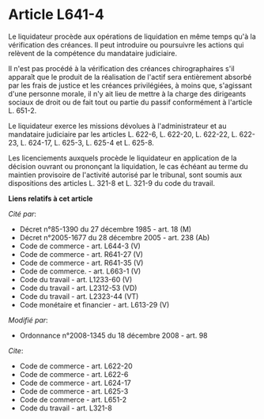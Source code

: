 # Article L641-4

Le liquidateur procède aux opérations de liquidation en même temps qu'à la vérification des créances. Il peut introduire ou
poursuivre les actions qui relèvent de la compétence du mandataire judiciaire. 

Il n'est pas procédé à la vérification des créances chirographaires s'il apparaît que le produit de la réalisation de l'actif
sera entièrement absorbé par les frais de justice et les créances privilégiées, à moins que, s'agissant d'une personne
morale, il n'y ait lieu de mettre à la charge des dirigeants sociaux de droit ou de fait tout ou partie du passif
conformément à l'article L. 651-2. 

Le liquidateur exerce les missions dévolues à l'administrateur et au mandataire judiciaire par les articles L. 622-6, L.
622-20, L. 622-22, L. 622-23, L. 624-17, L. 625-3, L. 625-4 et L. 625-8. 

Les licenciements auxquels procède le liquidateur en application de la décision ouvrant ou prononçant la liquidation, le cas
échéant au terme du maintien provisoire de l'activité autorisé par le tribunal, sont soumis aux dispositions des articles L.
321-8 et L. 321-9 du code du travail.

**Liens relatifs à cet article**

_Cité par_:

  - Décret n°85-1390 du 27 décembre 1985 - art. 18 (M)
  - Décret n°2005-1677 du 28 décembre 2005 - art. 238 (Ab)
  - Code de commerce - art. L644-3 (V)
  - Code de commerce - art. R641-27 (V)
  - Code de commerce - art. R641-35 (V)
  - Code de commerce. - art. L663-1 (V)
  - Code du travail - art. L1233-60 (V)
  - Code du travail - art. L2312-53 (VD)
  - Code du travail - art. L2323-44 (VT)
  - Code monétaire et financier - art. L613-29 (V)

_Modifié par_:

  - Ordonnance n°2008-1345 du 18 décembre 2008 - art. 98

_Cite_:

  - Code de commerce - art. L622-20
  - Code de commerce - art. L622-6
  - Code de commerce - art. L624-17
  - Code de commerce - art. L625-3
  - Code de commerce - art. L651-2
  - Code du travail - art. L321-8
